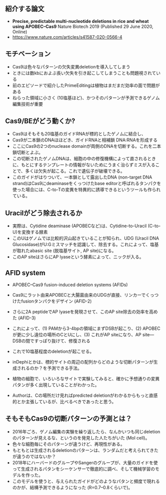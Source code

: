 ## 紹介する論文
- **Precise, predictable multi-nucleotide deletions in rice and wheat using APOBEC–Cas9** Nature Biotech 2019 (Published 29 June 2020, Online)
- https://www.nature.com/articles/s41587-020-0566-4

## モチベーション
- Cas9は色々なパターンの欠失変異deletionを導入してしまう
- ときには数kbにおよぶ長い欠失を引き起こしてしまうことも問題視されている
- 前のエピソードで紹介したPrimeEditingは植物はまだまだ効率の面で問題がある
- ねらった領域に小さく (10塩基ほど)、かつそのパターンが予測できるゲノム編集技術が重要

## Cas9/BEがどう動くか?
- Cas9はそもそも20塩基のガイドRNAが標的としたゲノムに結合し、
- Cas9が二本鎖のDNAほほどき、ガイドRNAと相補鎖 DNA:RNAを形成する
- ここにCas9の2つのnuclease domainが両側のDNAを切断する。これを二本鎖切断とよぶ。
- この切断されたゲノムDNAは、細胞の中の修復機構によって直されるときに、もとにするテンプレートの情報がないためにうまく治らずミスが入ることで、多くは欠失が起こる。これで遺伝子が破壊できる。
- このガイドがはりついて、一本鎖として露出したDNA (non-target DNA strand)はCas9にdeaminaseをくっつけたbase editorと呼ばれるタンパクを使った場合には、C-to-Tの変異を特異的に誘導できるというツールも作られている。

## Uracilがどう除去されるか
- 実際は、Cytidine deaminase (APOBECなど)は、Cytidine-to-Uracil (C-to-U)を変換する酵素
- このUはゲノムでは比較的沢山起きていることが知られ、UDG (Uracil DNA Glucosidase)がU:Gミスマッチを認識して、除去する。これによって、塩基が取れたabasic site (脱塩基サイト, AP site)になる。
- このAP siteはさらにAP lyaseという酵素によって、ニックが入る。

## AFID system
- APOBEC–Cas9 fusion-induced deletion systems (AFIDs)
- Cas9にラット由来APOBECと大腸菌由来のUDGが直接、リンカーでくっつけたfusionタンパクをデザイン (AFID-2)
- さらに2A peptideでAP lyaseを発現させて、このAP site除去の効率を高めた (AFID-3)
- これによって、(1) PAMから3-4bpの領域にまずDSBが起こり、(2) APOBECが更に少し遠位の場所のCとUにし、(3) これがAP siteになり、AP site––DSBの間ですっぽり抜けて、修復される
- これで10塩基程度のdeletionが起こせる。

- inDephiとかは、標的サイトの周辺の配列からどのような切断パターンが生成されるのか？を予測できる手法。
- 植物の細胞で、いろいろなサイトで実験してみると、確かに予想通りの変異パタンが多く出現していることがわかった。
- Authorは、Cの場所だけ見ればpredicted deletionがわかるからもっと直感的とか主張しているが、比べるべきであったと思う。

## そもそもCas9の切断パターンの予測とは？
- 2016年ごろ、ゲノム編集の実験を繰り返したら、なんかいつも同じdeletionのパターンが見えるな、というのを発見した人たちがいた (Mol cell)。
- 色々な細胞毎にそのパターンが違うけど、再現性がある。
- もともとは生成されるdeletionのパターンは、ランダムだと考えられてきたが違うのではないか？
- 2018年にハーバードのグループやSangerのグループが、大量のガイドを使って生成されるパタンをシーケンサーで徹底的に調べ、そして機械学習のモデルを作った。
- このモデルを使うと、与えられたガイドがどのようなパタンと頻度で現れるのかが、結構予測できるようになった (R=0.7–0.8くらいで)。




